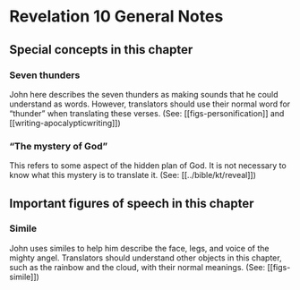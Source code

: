 # Revelation 10 General Notes
## Special concepts in this chapter

### Seven thunders
John here describes the seven thunders as making sounds that he could understand as words. However, translators should use their normal word for “thunder” when translating these verses. (See: [[figs-personification]] and [[writing-apocalypticwriting]])

### “The mystery of God”
This refers to some aspect of the hidden plan of God. It is not necessary to know what this mystery is to translate it. (See: [[../bible/kt/reveal]])

## Important figures of speech in this chapter

### Simile
John uses similes to help him describe the face, legs, and voice of the mighty angel. Translators should understand other objects in this chapter, such as the rainbow and the cloud, with their normal meanings. (See: [[figs-simile]])